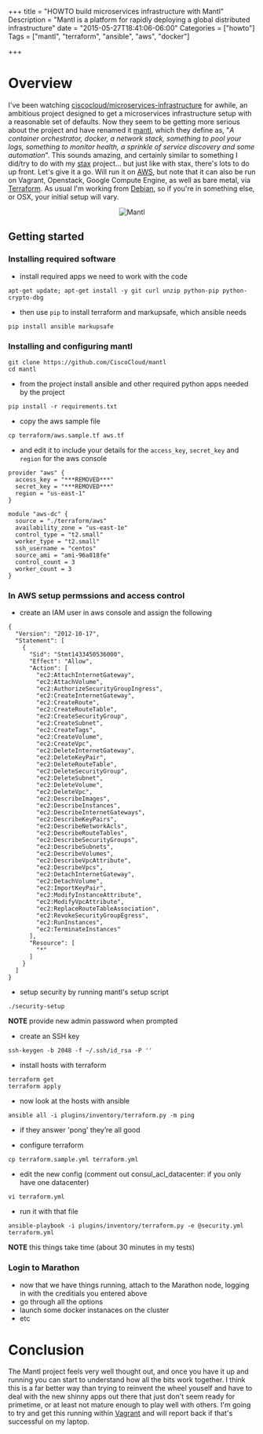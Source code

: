 +++
title = "HOWTO build microservices infrastructure with Mantl"
Description = "Mantl is a platform for rapidly deploying a global distributed infrastructure"
date = "2015-05-27T18:41:06-06:00"
Categories = ["howto"]
Tags = ["mantl", "terraform", "ansible", "aws", "docker"]

+++

# Overview


I've been watching [ciscocloud/microservices-infrastructure](https://github.com/ciscocloud/microservices-infrastructure) for awhile, an ambitious project designed to get a microservices infrastructure setup with a reasonable set of defaults. Now they seem to be getting more serious about the project and have renamed it [mantl](http://mantl.io/), which they define as, "_A container orchestrator, docker, a network stack, something to pool your logs, something to monitor health, a sprinkle of service discovery and some automation_". This sounds amazing, and certainly similar to something I did/try to do with my [stax](https://github.com/philcryer/stax) project... but just like with stax, there's lots to do up front. Let's give it a go. Will run it on [AWS](http://aws.amazon.com), but note that it can also be run on Vagrant, Openstack, Google Compute Engine, as well as bare metal, via [Terraform](https://terraform.io/). As usual I'm working from <a href="https://debian.org">Debian</a>, so if you're in something else, or OSX, your initial setup will vary.

<!--more-->

<div align="center"><img src="/2015/mantl-logo-1.png" border="0" alt="Mantl"></div>

## Getting started

### Installing required software

* install required apps we need to work with the code

```
apt-get update; apt-get install -y git curl unzip python-pip python-crypto-dbg
```

* then use `pip` to install terraform and markupsafe, which ansible needs

```
pip install ansible markupsafe
```

### Installing and configuring mantl

```
git clone https://github.com/CiscoCloud/mantl
cd mantl
```

* from the project install ansible and other required python apps needed by the project

```
pip install -r requirements.txt
``` 

* copy the aws sample file

```
cp terraform/aws.sample.tf aws.tf
```

* and edit it to include your details for the `access_key`, `secret_key` and `region` for the aws console

```
provider "aws" {
  access_key = "***REMOVED***"
  secret_key = "***REMOVED***"
  region = "us-east-1"
}

module "aws-dc" {
  source = "./terraform/aws"
  availability_zone = "us-east-1e"
  control_type = "t2.small"
  worker_type = "t2.small"
  ssh_username = "centos"
  source_ami = "ami-96a818fe"
  control_count = 3
  worker_count = 3
}
```

### In AWS setup permssions and access control

* create an IAM user in aws console and assign the following

```
{
  "Version": "2012-10-17",
  "Statement": [
    {
      "Sid": "Stmt1433450536000",
      "Effect": "Allow",
      "Action": [
        "ec2:AttachInternetGateway",
        "ec2:AttachVolume",
        "ec2:AuthorizeSecurityGroupIngress",
        "ec2:CreateInternetGateway",
        "ec2:CreateRoute",
        "ec2:CreateRouteTable",
        "ec2:CreateSecurityGroup",
        "ec2:CreateSubnet",
        "ec2:CreateTags",
        "ec2:CreateVolume",
        "ec2:CreateVpc",
        "ec2:DeleteInternetGateway",
        "ec2:DeleteKeyPair",
        "ec2:DeleteRouteTable",
        "ec2:DeleteSecurityGroup",
        "ec2:DeleteSubnet",
        "ec2:DeleteVolume",
        "ec2:DeleteVpc",
        "ec2:DescribeImages",
        "ec2:DescribeInstances",
        "ec2:DescribeInternetGateways",
        "ec2:DescribeKeyPairs",
        "ec2:DescribeNetworkAcls",
        "ec2:DescribeRouteTables",
        "ec2:DescribeSecurityGroups",
        "ec2:DescribeSubnets",
        "ec2:DescribeVolumes",
        "ec2:DescribeVpcAttribute",
        "ec2:DescribeVpcs",
        "ec2:DetachInternetGateway",
        "ec2:DetachVolume",
        "ec2:ImportKeyPair",
        "ec2:ModifyInstanceAttribute",
        "ec2:ModifyVpcAttribute",
        "ec2:ReplaceRouteTableAssociation",
        "ec2:RevokeSecurityGroupEgress",
        "ec2:RunInstances",
        "ec2:TerminateInstances"
      ],
      "Resource": [
        "*"
      ]
    }
  ]
}
```

* setup security by running mantl's setup script

```
./security-setup
```

__NOTE__ provide new admin password when prompted

* create an SSH key

```
ssh-keygen -b 2048 -f ~/.ssh/id_rsa -P ''
```

* install hosts with terraform

```
terraform get
terraform apply
```

* now look at the hosts with ansible

```
ansible all -i plugins/inventory/terraform.py -m ping
```

* if they answer 'pong' they’re all good

* configure terraform

```
cp terraform.sample.yml terraform.yml
```

* edit the new config (comment out consul_acl_datacenter: if you only have one datacenter)

```
vi terraform.yml
```

* run it with that file

```
ansible-playbook -i plugins/inventory/terraform.py -e @security.yml terraform.yml
``` 

__NOTE__ this things take time (about 30 minutes in my tests)

### Login to Marathon

* now that we have things running, attach to the Marathon node, logging in with the creditials you entered above
* go through all the options
* launch some docker instanaces on the cluster
* etc

# Conclusion

The Mantl project feels very well thought out, and once you have it up and running you can start to understand how all the bits work together. I think this is a far better way than trying to reinvent the wheel youself and have to deal with the new shinny apps out there that just don't seem ready for primetime, or at least not mature enough to play well with others. I'm going to try and get this running within [Vagrant](https://www.vagrantup.com/) and will report back if that's successful on my laptop.
